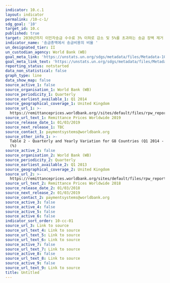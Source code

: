 ```yaml
---
indicator: 10.c.1
layout: indicator
permalink: /10-c-1/
sdg_goal: '10'
target_id: 10.c
published: true
target: 2030년까지 이민자송금 수수료 3% 이하로 감소 및 5%를 초과하는 송금 장벽 제거
indicator_name: '송금총액에서 송금비용의 비율 '
un_designated_tier: II
un_custodian_agency: World Bank (WB)
goal_meta_link: 'https://unstats.un.org/sdgs/metadata/files/Metadata-10-0C-01.pdf'
goal_meta_link_text: 'https://unstats.un.org/sdgs/metadata/files/Metadata-10-0C-01.pdf'
reporting_status: notstarted
data_non_statistical: false
graph_type: line
data_show_map: false
source_active_1: false
source_organisation_1: World Bank (WB)
source_periodicity_1: Quarterly
source_earliest_available_1: Q1 2014
source_geographical_coverage_1: United Kingdom
source_url_1: >-
  https://remittanceprices.worldbank.org//sites/default/files/rpw_report_march_2019.pdf
source_url_text_1: Remittance Prices Worldwide 2019
source_release_date_1: 01/03/2019
source_next_release_1: TBC
source_contact_1: paymentsystems@worldbank.org
source_other_info_1: >-
  Table 2 - Quarterly and Yearly Variation for G8 Countries (Q1 2014 - Q1 2019)
  (%)
source_active_2: false
source_organisation_2: World Bank (WB)
source_periodicity_2: Quarterly
source_earliest_available_2: Q1 2013
source_geographical_coverage_2: United Kingdom
source_url_2: >-
  https://remittanceprices.worldbank.org/sites/default/files/rpw_report_march2018.pdf
source_url_text_2: Remittance Prices Worldwide 2018
source_release_date_2: 01/03/2018
source_next_release_2: 01/03/2019
source_contact_2: paymentsystems@worldbank.org
source_active_3: false
source_active_4: false
source_active_5: false
source_active_6: false
indicator_sort_order: 10-cc-01
source_url_3: Link to source
source_url_text_4: Link to source
source_url_text_5: Link to source
source_url_text_6: Link to source
source_active_7: false
source_url_text_7: Link to source
source_active_8: false
source_url_text_8: Link to source
source_active_9: false
source_url_text_9: Link to source
title: Untitled
---
```

